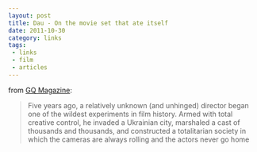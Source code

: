 ```yaml
---
layout: post
title: Dau - On the movie set that ate itself
date: 2011-10-30
category: links
tags:
 - links
 - film
 - articles
---
```


<p>from <a class="offsite-link-inline" href="http://www.gq.com/entertainment/movies-and-tv/201111/movie-set-that-ate-itself-dau-ilya-khrzhanovsky?printable=true" target="_blank">GQ Magazine</a>:</p>
<blockquote>
<p>Five years ago, a relatively unknown (and unhinged) director began one of the wildest experiments in film history. Armed with total creative control, he invaded a Ukrainian city, marshaled a cast of thousands and thousands, and constructed a totalitarian society in which the cameras are always rolling and the actors never go home</p>
</blockquote>
